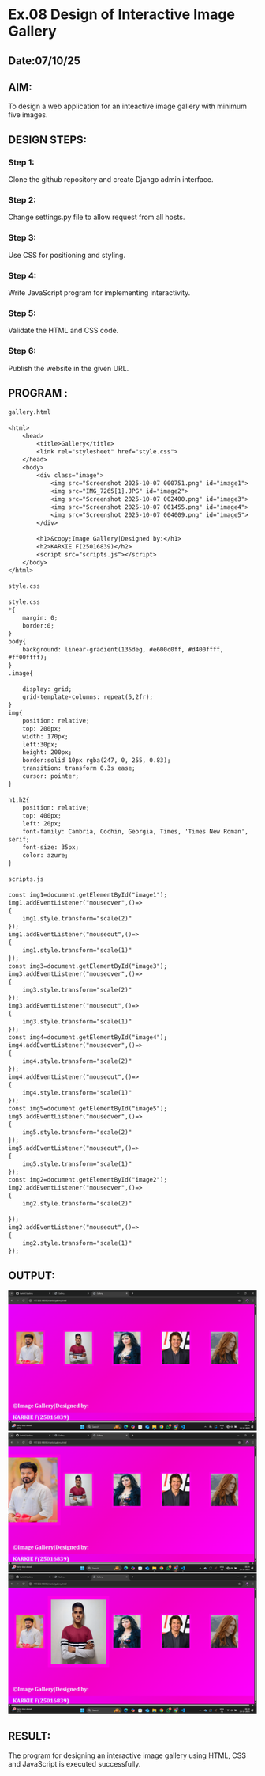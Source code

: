 # Ex.08 Design of Interactive Image Gallery
## Date:07/10/25

## AIM:
To design a web application for an inteactive image gallery with minimum five images.

## DESIGN STEPS:

### Step 1:
Clone the github repository and create Django admin interface.

### Step 2:
Change settings.py file to allow request from all hosts.

### Step 3:
Use CSS for positioning and styling.

### Step 4:
Write JavaScript program for implementing interactivity.

### Step 5:
Validate the HTML and CSS code.

### Step 6:
Publish the website in the given URL.

## PROGRAM :
```
gallery.html

<html>
    <head>
        <title>Gallery</title>
        <link rel="stylesheet" href="style.css">
    </head>
    <body>
        <div class="image">
            <img src="Screenshot 2025-10-07 000751.png" id="image1">
            <img src="IMG_7265[1].JPG" id="image2"> 
            <img src="Screenshot 2025-10-07 002400.png" id="image3">
            <img src="Screenshot 2025-10-07 001455.png" id="image4">
            <img src="Screenshot 2025-10-07 004009.png" id="image5">
        </div>
        
        <h1>&copy;Image Gallery|Designed by:</h1>
        <h2>KARKIE F(25016839)</h2>
        <script src="scripts.js"></script> 
    </body>
</html>

style.css

style.css
*{
    margin: 0;
    border:0;
}
body{
    background: linear-gradient(135deg, #e600c0ff, #d400ffff, #ff00ffff);
}
.image{
    
    display: grid;
    grid-template-columns: repeat(5,2fr);
}
img{
    position: relative;
    top: 200px;
    width: 170px;
    left:30px;
    height: 200px;
    border:solid 10px rgba(247, 0, 255, 0.83);
    transition: transform 0.3s ease;
    cursor: pointer;
}

h1,h2{
    position: relative; 
    top: 400px;
    left: 20px;
    font-family: Cambria, Cochin, Georgia, Times, 'Times New Roman', serif;
    font-size: 35px;
    color: azure;
}

scripts.js

const img1=document.getElementById("image1");
img1.addEventListener("mouseover",()=>
{
    img1.style.transform="scale(2)"
});
img1.addEventListener("mouseout",()=>
{
    img1.style.transform="scale(1)"
});
const img3=document.getElementById("image3");
img3.addEventListener("mouseover",()=>
{
    img3.style.transform="scale(2)"
});
img3.addEventListener("mouseout",()=>
{
    img3.style.transform="scale(1)"
});
const img4=document.getElementById("image4");
img4.addEventListener("mouseover",()=>
{
    img4.style.transform="scale(2)"
});
img4.addEventListener("mouseout",()=>
{
    img4.style.transform="scale(1)"
});
const img5=document.getElementById("image5");
img5.addEventListener("mouseover",()=>
{
    img5.style.transform="scale(2)"
});
img5.addEventListener("mouseout",()=>
{
    img5.style.transform="scale(1)"
});
const img2=document.getElementById("image2");
img2.addEventListener("mouseover",()=>
{
    img2.style.transform="scale(2)"

});
img2.addEventListener("mouseout",()=>
{
    img2.style.transform="scale(1)"
});

```

## OUTPUT:
![alt text](<Screenshot (55).png>)
![alt text](<Screenshot (56).png>)
![alt text](<Screenshot (57).png>)

## RESULT:
The program for designing an interactive image gallery using HTML, CSS and JavaScript is executed successfully.
